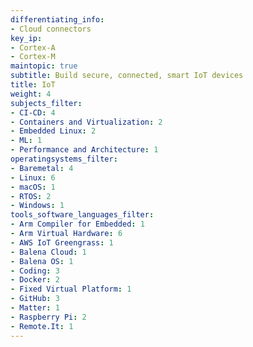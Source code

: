 ```yaml
---
differentiating_info:
- Cloud connectors
key_ip:
- Cortex-A
- Cortex-M
maintopic: true
subtitle: Build secure, connected, smart IoT devices
title: IoT
weight: 4
subjects_filter:
- CI-CD: 4
- Containers and Virtualization: 2
- Embedded Linux: 2
- ML: 1
- Performance and Architecture: 1
operatingsystems_filter:
- Baremetal: 4
- Linux: 6
- macOS: 1
- RTOS: 2
- Windows: 1
tools_software_languages_filter:
- Arm Compiler for Embedded: 1
- Arm Virtual Hardware: 6
- AWS IoT Greengrass: 1
- Balena Cloud: 1
- Balena OS: 1
- Coding: 3
- Docker: 2
- Fixed Virtual Platform: 1
- GitHub: 3
- Matter: 1
- Raspberry Pi: 2
- Remote.It: 1
---
```

